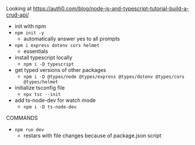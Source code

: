 Looking at https://auth0.com/blog/node-js-and-typescript-tutorial-build-a-crud-api/

- init with npm
- `npm init -y`
  - automatically answer yes to all prompts
- `npm i express dotenv cors helmet`
  - essentials
- install typescript locally
  - `npm i -D typescript `
- get typed versions of other packages
  - `npm i -D @types/node @types/express @types/dotenv @types/cors @types/helmet`
- initialize tsconfig file
  - `npx tsc --init`
- add ts-node-dev for watch mode
  - `npm i -D ts-node-dev`


COMMANDS
- `npm run dev`
  - restars with file changes because of package.json script